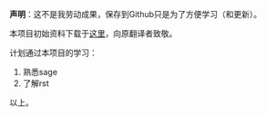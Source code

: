 **声明**：这不是我劳动成果，保存到Github只是为了方便学习（和更新）。

本项目初始资料下载于[这里](http://ai7.org/wp/html/658.html)，向原翻译者致敬。

计划通过本项目的学习：
1. 熟悉sage
2. 了解rst

以上。
